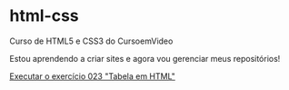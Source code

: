 # html-css
Curso de HTML5 e CSS3 do CursoemVideo 

Estou aprendendo a criar sites e agora vou gerenciar meus repositórios!

<a href="https://thomasmagela01.github.io/html-css/exercicios/ex023 - tabela em HTML/tabela006">Executar o exercício 023 "Tabela em HTML"</a>